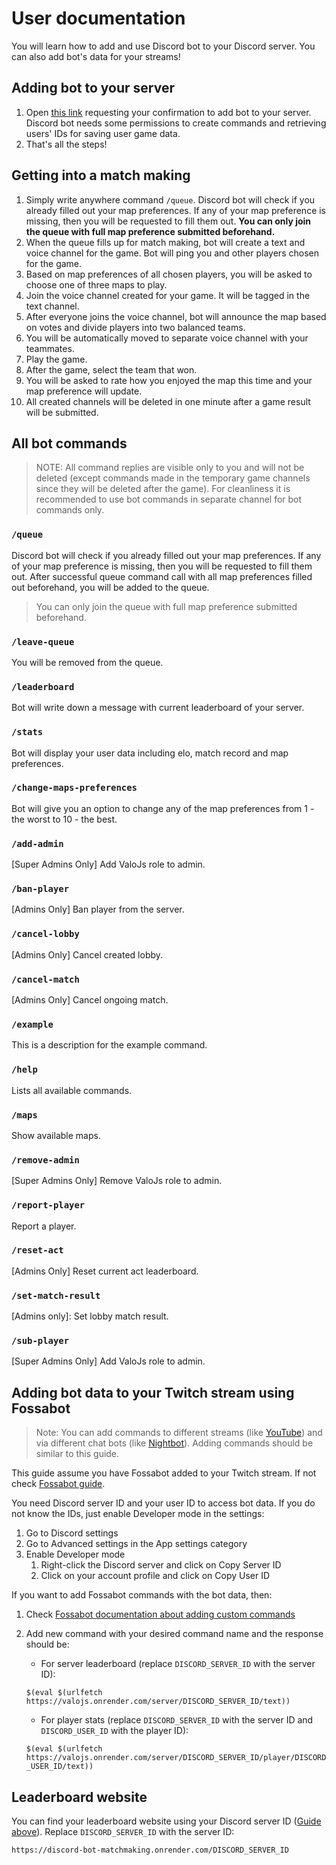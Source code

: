 # User documentation

You will learn how to add and use Discord bot to your Discord server. You can also add bot's data for your streams!

## Adding bot to your server

1. Open [this link](https://discord.com/oauth2/authorize?client_id=1322612015474147429) requesting your confirmation to add bot to your server. Discord bot needs some permissions to create commands and retrieving users' IDs for saving user game data.
2. That's all the steps!

## Getting into a match making

1. Simply write anywhere command `/queue`. Discord bot will check if you already filled out your map preferences. If any of your map preference is missing, then you will be requested to fill them out. **You can only join the queue with full map preference submitted beforehand.**
2. When the queue fills up for match making, bot will create a text and voice channel for the game. Bot will ping you and other players chosen for the game.
3. Based on map preferences of all chosen players, you will be asked to choose one of three maps to play.
4. Join the voice channel created for your game. It will be tagged in the text channel.
5. After everyone joins the voice channel, bot will announce the map based on votes and divide players into two balanced teams.
6. You will be automatically moved to separate voice channel with your teammates.
7. Play the game.
8. After the game, select the team that won.
9. You will be asked to rate how you enjoyed the map this time and your map preference will update.
10. All created channels will be deleted in one minute after a game result will be submitted.

## All bot commands

> NOTE: All command replies are visible only to you and will not be deleted (except commands made in the temporary game channels since they will be deleted after the game). For cleanliness it is recommended to use bot commands in separate channel for bot commands only.

### `/queue`

Discord bot will check if you already filled out your map preferences. If any of your map preference is missing, then you will be requested to fill them out. After successful queue command call with all map preferences filled out beforehand, you will be added to the queue.
> You can only join the queue with full map preference submitted beforehand.

### `/leave-queue`

You will be removed from the queue.

### `/leaderboard`

Bot will write down a message with current leaderboard of your server.

### `/stats`

Bot will display your user data including elo, match record and map preferences.

### `/change-maps-preferences`

Bot will give you an option to change any of the map preferences from 1 - the worst to 10 - the best.

### `/add-admin`

[Super Admins Only] Add ValoJs role to admin.

### `/ban-player`

[Admins Only] Ban player from the server.

### `/cancel-lobby`

[Admins Only] Cancel created lobby.

### `/cancel-match`

[Admins Only] Cancel ongoing match.

### `/example`

This is a description for the example command.

### `/help`

Lists all available commands.

### `/maps`

Show available maps.

### `/remove-admin`

[Super Admins Only] Remove ValoJs role to admin.

### `/report-player`

Report a player.

### `/reset-act`

[Admins Only] Reset current act leaderboard.

### `/set-match-result`

[Admins only]: Set lobby match result.

### `/sub-player`

[Super Admins Only] Add ValoJs role to admin.

## Adding bot data to your Twitch stream using Fossabot

> Note: You can add commands to different streams (like [YouTube](https://studio.youtube.com/)) and via different chat bots (like [Nightbot](https://nightbot.tv/)). Adding commands should be similar to this guide.

This guide assume you have Fossabot added to your Twitch stream. If not check [Fossabot guide](https://docs.fossabot.com/getting-started).

You need Discord server ID and your user ID to access bot data. If you do not know the IDs, just enable Developer mode in the settings:

1. Go to Discord settings
2. Go to Advanced settings in the App settings category
3. Enable Developer mode
   1. Right-click the Discord server and click on Copy Server ID
   2. Click on your account profile and click on Copy User ID

If you want to add Fossabot commands with the bot data, then:

1. Check [Fossabot documentation about adding custom commands](https://docs.fossabot.com/commands/Creating-Commands)
2. Add new command with your desired command name and the response should be:
   - For server leaderboard (replace `DISCORD_SERVER_ID` with the server ID):

   ```$(eval $(urlfetch https://valojs.onrender.com/server/DISCORD_SERVER_ID/text))```

   - For player stats (replace `DISCORD_SERVER_ID` with the server ID and `DISCORD_USER_ID` with the player ID):
  
    ```$(eval $(urlfetch https://valojs.onrender.com/server/DISCORD_SERVER_ID/player/DISCORD_USER_ID/text))```

## Leaderboard website

You can find your leaderboard website using your Discord server ID ([Guide above]([displayName](https://github.com/spiduso/discord-bot-matchmaking/tree/main/documentations/user_documentation#adding-bot-data-to-your-twitch-stream-using-fossabot))). Replace `DISCORD_SERVER_ID` with the server ID:

```
https://discord-bot-matchmaking.onrender.com/DISCORD_SERVER_ID
```
